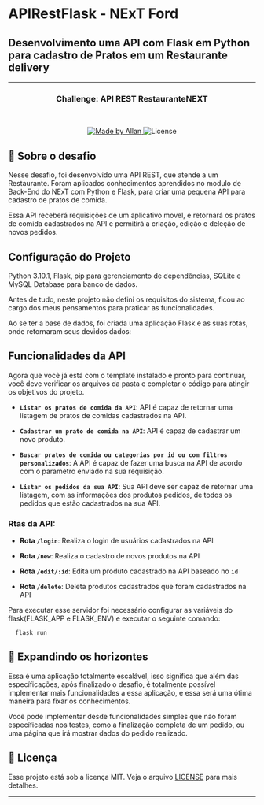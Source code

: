 # APIRestFlask - NExT Ford

## Desenvolvimento uma API com Flask em Python para cadastro de Pratos em um Restaurante delivery

---
<h3 align="center">
  Challenge: API REST RestauranteNEXT
</h3>
<br>
<p align="center">

  <a href="https://allmach.github.io/">
    <img alt="Made by Allan" src="https://img.shields.io/badge/made%20by-AllanASM-blueviolet">
  </a>

  <img alt="License" src="https://img.shields.io/github/license/GersonRS/Challenge-React-Native?color=blueviolet&logo=asa&logoColor=blue">

## :rocket: Sobre o desafio

Nesse desafio, foi desenvolvido uma API REST, que atende a um Restaurante. Foram aplicados conhecimentos aprendidos no modulo de Back-End do NExT com Python e Flask, para criar uma pequena API para cadastro de pratos de comida.

Essa API receberá requisições de um aplicativo movel, e retornará os pratos de comida cadastrados na API e permitirá a criação, edição e deleção de novos pedidos.

## Configuração do Projeto

Python 3.10.1, Flask, pip para gerenciamento de dependências, SQLite e MySQL Database para banco de dados.

Antes de tudo, neste projeto não defini os requisitos do sistema, ficou ao cargo dos meus pensamentos para praticar as funcionalidades.

Ao se ter a base de dados, foi criada uma aplicação Flask e as suas rotas, onde retornaram seus devidos dados:

## Funcionalidades da API

Agora que você já está com o template instalado e pronto para continuar, você deve verificar os arquivos da pasta e completar o código para atingir os objetivos do projeto.

- **`Listar os pratos de comida da API`**: API é capaz de retornar uma listagem de pratos de comidas cadastrados na API.

- **`Cadastrar um prato de comida na API`**: API é capaz de cadastrar um novo produto.

- **`Buscar pratos de comida ou categorias por id ou com filtros personalizados`**: A API é capaz de fazer uma busca na API de acordo com o parametro enviado na sua requisição.

- **`Listar os pedidos da sua API`**: Sua API deve ser capaz de retornar uma listagem, com as informações dos produtos pedidos, de todos os pedidos que estão cadastrados na sua API.

### Rtas da API:
  
  - **Rota `/login`**: Realiza o login de usuários cadastrados na API

  - **Rota `/new`**: Realiza o cadastro de novos produtos na API

  - **Rota `/edit/:id`**: Edita um produto cadastrado na API baseado no `id`

  - **Rota `/delete`**: Deleta produtos cadastrados que foram cadastrados na API

Para executar esse servidor foi necessário configurar as variáveis do flask(FLASK_APP e FLASK_ENV) e executar o seguinte comando:

```
  flask run
```

## :rocket: Expandindo os horizontes

Essa é uma aplicação totalmente escalável, isso significa que além das específicações, após finalizado o desafio, é totalmente possível implementar mais funcionalidades a essa aplicação, e essa será uma ótima maneira para fixar os conhecimentos.

Você pode implementar desde funcionalidades simples que não foram específicadas nos testes, como a finalização completa de um pedido, ou uma página que irá mostrar dados do pedido realizado.

## :memo: Licença

Esse projeto está sob a licença MIT. Veja o arquivo [LICENSE](LICENSE) para mais detalhes.

---
